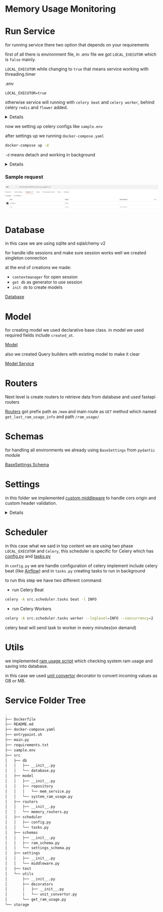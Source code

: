 # Memory Usage Monitoring

# Run Service

for running service there two option that depends on your requirements

first of all there is environment file, in .env file we got `LOCAL_EXECUTOR` which is `false` mainly.

`LOCAL_EXECUTOR` while changing to `true` that means service working with threading.timer

.env
```.env
LOCAL_EXECUTOR=true
```

otherwise service will running with `celery beat` and `celery worker`, behind celery `redis` and `flower` added.
<details>
- Flower is celery dashboard and monitoring
- Redis will working as message broker and result backend(but in this service we will clear celery keys for keep memory clean)

</details>

now we setting up celery configs like `sample.env`

after settings up we running `docker-compose.yaml`

```bash
docker-compose up -d
```
`-d` means detach and working in background

<details>
We already using bash script for running celery and main file parallel

in this case we comparing `LOCAL_EXECUTOR` in if condition like below bashscript

```bash
#!/bin/bash
# Load environment variables from .env file
if [ -f .env ]; then
  local=$(cat .env | grep LOCAL | cut -d '=' -f2 | tr -d '[:space:]')
fi;

if [[ "$local" == "true" ]]; then
    # If local_executioner is true, run main.py
    echo "None celery scheduler running"
    python main.py
else
    # If local_executioner is false or not set, run celery commands
    echo "celery scheduler running"
    python main.py &
    celery -A src.scheduler.tasks beat -l INFO &
    celery -A src.scheduler.tasks worker --loglevel=INFO --concurrency=2
fi
```
in this script we checking `LOCAL_EXECUTOR` if was `true` that means working on threading
otherwise working on `celery`.
</details>


### Sample request

![sample request](./img/ram_usage_api_call.png)



# Database

in this case we are using sqlite and sqlalchemy v2 

for handle idle sessions and make sure session works well we created singleton connection

at the end of creations we made:
- `contextmanager` for open session
- `get db` as generator to use session
- `init db` to create models

[Database](https://gitlab.com/ashkangoleh/system-memory-usage-monitoring/-/blob/develop/src/db/database.py)


# Model

for creating model we used declarative base class.
in model we used required fields include `created_at`.

[Model](https://gitlab.com/ashkangoleh/system-memory-usage-monitoring/-/blob/develop/src/model/system_ram_usage.py)

also we created Query builders with existing model to make it clear

[Model Service](https://gitlab.com/ashkangoleh/system-memory-usage-monitoring/-/blob/develop/src/model/repository/mem_service.py)


# Routers

Next level is create routers to retrieve data from database and used fastapi routers

[Routers](https://gitlab.com/ashkangoleh/system-memory-usage-monitoring/-/blob/develop/src/routers/memory_routers.py) got prefix path as `/mem` and main route as `GET` method which named `get_last_ram_usage_info` and path `/ram_usage/`

# Schemas

for handling all environments we already using `BaseSettings` from `pydantic` module

[BaseSettings Schema](https://gitlab.com/ashkangoleh/system-memory-usage-monitoring/-/blob/develop/src/schemas/settings_schema.py)

# Settings

in this folder we implemented [custom middleware](https://gitlab.com/ashkangoleh/system-memory-usage-monitoring/-/blob/develop/src/settings/middleware.py) to handle cors origin and custom header validation.
<details>

```python
class CustomMiddleware:
    ORIGINS = [
        "*"
        ]

    def __init__(self, app) -> None:
        self.app = app

    async def verify_api_key(self, request: Request):
        api_key = request.headers.get('X-Token')
        if api_key != settings.API_TOKEN:
            raise HTTPException(
                detail="Invalid API KEY",
                status_code=status.HTTP_400_BAD_REQUEST
                )
            
    def cors_origins(self):
        self.app.add_middleware(
            CORSMiddleware,
            allow_origins=self.ORIGINS,
            allow_credentials=True,
            allow_methods=["*"],
            allow_headers=["*"],
            )
```
`verify_api_key` function getting whole http requests and checking validate `api_key` and handle it from request (it's a simple securing routes)

`corse_origins` will handle incoming requests and check methods and headers (looks like conversion between back-end and front-end)

</details>

# Scheduler

in this case what we said in top content we are using two phase `LOCAL_EXECUTOR` and `Celery`, this scheduler is specific for Celery which has [config.py](https://gitlab.com/ashkangoleh/system-memory-usage-monitoring/-/blob/develop/src/scheduler/config.py) and [tasks.py](https://gitlab.com/ashkangoleh/system-memory-usage-monitoring/-/blob/develop/src/scheduler/tasks.py)

in `config.py` we are handle configuration of celery implement include celery beat (like [Airflow](https://airflow.apache.org/))
and in `tasks.py` creating tasks to run in background 

to run this step we have two different command:
- run Celery Beat 
```bash   
celery -A src.scheduler.tasks beat -l INFO
```
- run Celery Workers
```bash   
celery -A src.scheduler.tasks worker --loglevel=INFO --concurrency=2
```
celery beat will send task to worker in every minutes(on demand)


# Utils

we implemented [ram usage script](https://gitlab.com/ashkangoleh/system-memory-usage-monitoring/-/blob/develop/src/utils/get_ram_usage.py) which checking system ram usage and saving into database.

in this case we used [unit convertor](https://gitlab.com/ashkangoleh/system-memory-usage-monitoring/-/blob/develop/src/utils/decorators/unit_convertor.py) decorator to convert incoming values as GB or MB.


# Service Folder Tree

```bash
.
├── Dockerfile
├── README.md
├── docker-compose.yaml
├── entrypoint.sh
├── main.py
├── requirements.txt
├── sample.env
├── src
│   ├── db
│   │   ├── __init__.py
│   │   └── database.py
│   ├── model
│   │   ├── __init__.py
│   │   ├── repository
│   │   │   └── mem_service.py
│   │   └── system_ram_usage.py
│   ├── routers
│   │   ├── __init__.py
│   │   └── memory_routers.py
│   ├── scheduler
│   │   ├── config.py
│   │   └── tasks.py
│   ├── schemas
│   │   ├── __init__.py
│   │   ├── ram_schema.py
│   │   └── settings_schema.py
│   ├── settings
│   │   ├── __init__.py
│   │   └── middleware.py
│   ├── test
│   └── utils
│       ├── __init__.py
│       ├── decorators
│       │   ├── __init__.py
│       │   └── unit_convertor.py
│       └── get_ram_usage.py
└── storage
```

